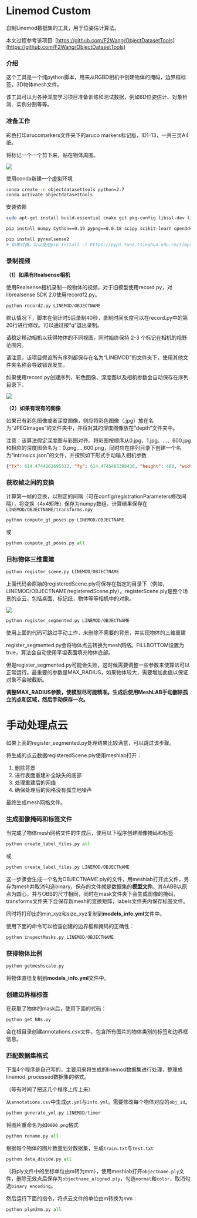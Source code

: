
# Linemod Custom

自制Linemod数据集的工具，用于位姿估计算法。

本文过程参考该项目: [https://github.com/F2Wang/ObjectDatasetTools](https://github.com/F2Wang/ObjectDatasetTools)


### 介绍

这个工具是一个纯python脚本，用来从RGBD相机中创建物体的掩码，边界框标签，3D物体mesh文件。

该工具可以为各种深度学习项目准备训练和测试数据，例如6D位姿估计、对象检测、实例分割等等。

### 准备工作

彩色打印arucomarkers文件夹下的aruco markers标记版，ID1-13，一共三页A4纸。

将标记一个一个剪下来，贴在物体周围。

![](https://img.mahaofei.com/img/20220918100104.png)


使用conda新建一个虚拟环境

```bash
conda create -n objectdatasettools python=2.7
conda activate objectdatasettools
```

安装依赖

```bash
sudo apt-get install build-essential cmake git pkg-config libssl-dev libgl1-mesa-glx
```

```bash
pip install numpy Cython==0.19 pypng==0.0.18 scipy scikit-learn open3d==0.9.0 scikit-image tqdm pykdtree opencv-python==3.3.0.10 opencv-contrib-python==3.3.0.10  trimesh==2.38.24
```

```bash
pip install pyrealsense2
# 如果过慢，可以使用pip install -i https://pypi.tuna.tsinghua.edu.cn/simple pyrealsense2
```

### 录制视频

**（1）如果有Realsense相机**

使用Realsense相机录制一段物体的视频，对于旧模型使用record.py，对librealsense SDK 2.0使用recordf2.py。

```python
python record2.py LINEMOD/OBJECTNAME
```

默认情况下，脚本在倒计时5后录制40秒，录制时间长度可以在record.py中的第20行进行修改。可以通过按“q”退出录制。

请稳定移动相机以获得物体的不同视图，同时始终保持 2-3 个标记在相机的视野范围内。

请注意，该项目假设所有序列都保存在名为“LINEMOD”的文件夹下，使用其他文件夹名称会导致错误发生。

如果使用record.py创建序列，彩色图像、深度图以及相机参数会自动保存在序列目录下。

![](https://img.mahaofei.com/img/20220918154609.png)

**（2）如果有现有的图像**

如果已有彩色图像或者深度图像，则应将彩色图像（.jpg）放在名为“JPEGImages”的文件夹中，并将对其的深度图像放在“depth”文件夹中。

注意：该算法假定深度图与彩图对齐。将彩图按顺序从0.jpg、1.jpg、…、600.jpg和相应的深度图命名为：0.png,…,600.png，同时应在序列目录下创建一个名为“intrinsics.json”的文件，并按照如下形式手动输入相机参数

```json
{"fx": 614.4744262695312, "fy": 614.4745483398438, "height": 480, "width": 640, "ppy": 233.29214477539062, "ppx": 308.8282470703125, "ID": "620201000292"}
```

### 获取帧之间的变换

计算第一帧的变换，以制定的间隔（可在config/registrationParameters修改间隔），将变换（4x4矩阵）保存为numpy数组。计算结果保存在`LINEMOD/OBJECTNAME/transforms.npy`

```python
python compute_gt_poses.py LINEMOD/OBJECTNAME
```

或

```python
python compute_gt_poses.py all
```

### 目标物体三维重建

```python
python register_scene.py LINEMOD/OBJECTNAME
```

上面代码会原始的registeredScene.ply将保存在指定的目录下（例如，LINEMOD/OBJECTNAME/registeredScene.ply）。registerScene.ply是整个场景的点云，包括桌面、标记纸，物体等等相机中的对象。

![](https://img.mahaofei.com/img/20220918154806.png)


```python
python register_segmented.py LINEMOD/OBJECTNAME
```

使用上面的代码可跳过手动工作，来删除不需要的背景，并实现物体的三维重建

register_segmented.py会将物体点云转换为mesh网络。FILLBOTTOM设置为true，算法会自动使用平坦表面填充物体底部。

但是register_segmented.py可能会失败，这时候需要调整一些参数来使算法可以正常运行。最重要的参数是MAX_RADIUS，如果物体较大，需要增加此值以保证对象不会被截断。

**调整MAX_RADIUS参数，使模型尽可能精准。生成后使用MeshLAB手动删除孤立的点和区域，然后手动保存一次。**

# 手动处理点云

如果上面的register_segmented.py处理结果比较满意，可以跳过该步骤。

将生成的点云数据registeredScene.ply使用meshlab打开：

1. 删除背景
2. 进行表面重建补全缺失的底部
3. 处理重建后的网络
4. 确保处理后的网格没有孤立地噪声

最终生成mesh网格文件。

### 生成图像掩码和标签文件

当完成了物体mesh网格文件的生成后，使用以下程序创建图像掩码和标签

```python
python create_label_files.py all
```

或

```python
python create_label_files.py LINEMOD/OBJECTNAME
```

这一步骤会生成一个名为OBJECTNAME.ply的文件，用meshlab打开此文件，另存为mesh并取消勾选binary，保存的文件就是数据集的**模型文件**。其AABB以原点为圆心，并与OBB的尺寸相同，同时在mask文件夹下会生成图像的掩码，transforms文件夹下会保存新mesh的变换矩阵，labels文件夹内保存标签文件。

同时将打印出的min_xyz和size_xyz复制到**models_info.yml**文件中。

使用下面的命令可以检查创建的边界框和掩码的正确性：

```python
python inspectMasks.py LINEMOD/OBJECTNAME
```

### 获得物体比例

```python
python getmeshscale.py
```

将物体直径复制到**models_info.yml**文件中。

### 创建边界框标签

在获取了物体的mask后，使用下面的代码：

```python
python get_BBs.py
```

会在根目录创建annotations.csv文件，包含所有图片的物体类别的标签和边界框信息。

### 匹配数据集格式

下面4个程序是自己写的，主要用来将生成的linemod数据集进行处理，整理成linemod_processed数据集的格式。

（等有时间了把这几个程序上传上来）

从`annotations.csv`中生成`gt.yml`与`info.yml`。需要修改每个物体对应的`obj_id`。

```python
python generate_yml.py LINEMOD/timer
```

将图片重命名为如`0000.png`格式

```python
python rename.py all
```

根据每个物体的图片数量划分数据集，生成`train.txt`与`test.txt`

```python
python data_divide.py all
```

（将ply文件中的坐标单位由m转为mm），使用meshlab打开`objectname.ply`文件，删除无效点后保存为`objectname_aligned.ply`，勾选`normal`和`color`，取消勾选`binary encoding`。

然后运行下面的指令，将点云文件的单位由m转换为mm：

```python
python plym2mm.py all
```


